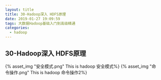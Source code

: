 ```yaml
---
layout: title
title: 30-Hadoop深入 HDFS原理
date: 2019-01-27 19:09:59
tags: 大数据Hadoop基础入门到高级精通
categories:
  - hadoop
---
```

##  30-Hadoop深入 HDFS原理
{% asset_img "安全模式.png"  This is hadoop 安全模式%}
{% asset_img "命令操作.png"  This is hadoop 命令操作2%}
